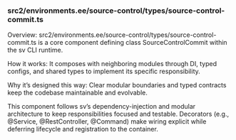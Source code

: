 ### src2/environments.ee/source-control/types/source-control-commit.ts

Overview: src2/environments.ee/source-control/types/source-control-commit.ts is a core component defining class SourceControlCommit within the sv CLI runtime.

How it works: It composes with neighboring modules through DI, typed configs, and shared types to implement its specific responsibility.

Why it’s designed this way: Clear modular boundaries and typed contracts keep the codebase maintainable and evolvable.

This component follows sv’s dependency-injection and modular architecture to keep responsibilities focused and testable. Decorators (e.g., @Service, @RestController, @Command) make wiring explicit while deferring lifecycle and registration to the container.
